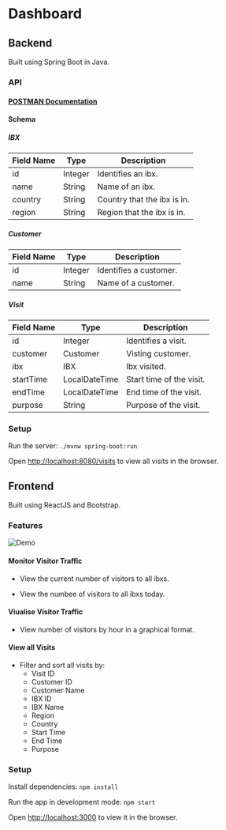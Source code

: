 # Dashboard

## Backend

Built using Spring Boot in Java.

### API

#### [POSTMAN Documentation](https://documenter.getpostman.com/view/11560439/UVeGrRML)


#### Schema

##### IBX

| Field Name | Type    | Description                 |
| ---------- | ------- | --------------------------- |
| id         | Integer | Identifies an ibx.          |
| name       | String  | Name of an ibx.             |
| country    | String  | Country that the ibx is in. |
| region     | String  | Region that the ibx is in.  |

##### Customer

| Field Name | Type    | Description            |
| ---------- | ------- | ---------------------- |
| id         | Integer | Identifies a customer. |
| name       | String  | Name of a customer.    |

##### Visit

| Field Name | Type          | Description              |
| ---------- | ------------- | ------------------------ |
| id         | Integer       | Identifies a visit.      |
| customer   | Customer      | Visting customer.        |
| ibx        | IBX           | Ibx visited.             |
| startTime  | LocalDateTime | Start time of the visit. |
| endTime    | LocalDateTime | End time of the visit.   |
| purpose    | String        | Purpose of the visit.    |

### Setup

Run the server: `./mvnw spring-boot:run`

Open [http://localhost:8080/visits](http://localhost:8080/visits) to view all visits in the browser.

## Frontend

Built using ReactJS and Bootstrap.

### Features

![Demo](./docs/dashboard_demo.gif)

#### Monitor Visitor Traffic

- View the current number of visitors to all ibxs.

- View the numbee of visitors to all ibxs today.

#### Viualise Visitor Traffic

- View number of visitors by hour in a graphical format.

#### View all Visits

- Filter and sort all visits by:
  - Visit ID
  - Customer ID
  - Customer Name
  - IBX ID
  - IBX Name
  - Region
  - Country
  - Start Time
  - End Time
  - Purpose

### Setup

Install dependencies: `npm install`

Run the app in development mode: `npm start`

Open [http://localhost:3000](http://localhost:3000) to view it in the browser.
